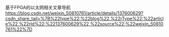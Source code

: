 基于FPGA的以太网相关文章导航
https://blog.csdn.net/weixin_50810761/article/details/137600629?csdn_share_tail=%7B%22type%22:%22blog%22,%22rType%22:%22article%22,%22rId%22:%22137600629%22,%22source%22:%22weixin_50810761%22%7D
